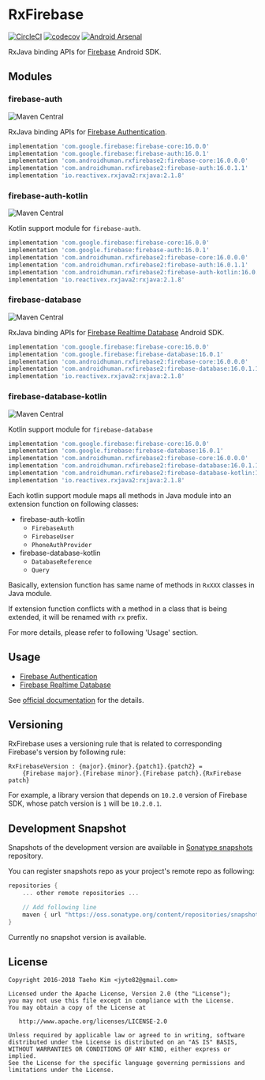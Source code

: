 # RxFirebase
[![CircleCI](https://circleci.com/gh/kunny/RxFirebase.svg?style=shield)](https://circleci.com/gh/kunny/RxFirebase)
[![codecov](https://codecov.io/gh/kunny/RxFirebase/branch/master/graph/badge.svg)](https://codecov.io/gh/kunny/RxFirebase)
[![Android Arsenal](https://img.shields.io/badge/Android%20Arsenal-RxFirebase-brightgreen.svg?style=flat)](http://android-arsenal.com/details/1/4496)

RxJava binding APIs for [Firebase](https://firebase.google.com/) Android SDK.

## Modules

### firebase-auth
![Maven Central](https://maven-badges.herokuapp.com/maven-central/com.androidhuman.rxfirebase2/firebase-auth/badge.svg)

RxJava binding APIs for [Firebase Authentication](https://firebase.google.com/docs/auth/).

```groovy
implementation 'com.google.firebase:firebase-core:16.0.0'
implementation 'com.google.firebase:firebase-auth:16.0.1'
implementation 'com.androidhuman.rxfirebase2:firebase-core:16.0.0.0'
implementation 'com.androidhuman.rxfirebase2:firebase-auth:16.0.1.1'
implementation 'io.reactivex.rxjava2:rxjava:2.1.8'
```

### firebase-auth-kotlin
![Maven Central](https://maven-badges.herokuapp.com/maven-central/com.androidhuman.rxfirebase2/firebase-auth-kotlin/badge.svg)

Kotlin support module for `firebase-auth`.

```groovy
implementation 'com.google.firebase:firebase-core:16.0.0'
implementation 'com.google.firebase:firebase-auth:16.0.1'
implementation 'com.androidhuman.rxfirebase2:firebase-core:16.0.0.0'
implementation 'com.androidhuman.rxfirebase2:firebase-auth:16.0.1.1'
implementation 'com.androidhuman.rxfirebase2:firebase-auth-kotlin:16.0.1.1'
implementation 'io.reactivex.rxjava2:rxjava:2.1.8'
```

### firebase-database
![Maven Central](https://maven-badges.herokuapp.com/maven-central/com.androidhuman.rxfirebase2/firebase-database/badge.svg)

RxJava binding APIs for [Firebase Realtime Database](https://firebase.google.com/docs/database/) Android SDK.

```groovy
implementation 'com.google.firebase:firebase-core:16.0.0'
implementation 'com.google.firebase:firebase-database:16.0.1'
implementation 'com.androidhuman.rxfirebase2:firebase-core:16.0.0.0'
implementation 'com.androidhuman.rxfirebase2:firebase-database:16.0.1.1'
implementation 'io.reactivex.rxjava2:rxjava:2.1.8'
```

### firebase-database-kotlin
![Maven Central](https://maven-badges.herokuapp.com/maven-central/com.androidhuman.rxfirebase2/firebase-database-kotlin/badge.svg)

Kotlin support module for `firebase-database`

```groovy
implementation 'com.google.firebase:firebase-core:16.0.0'
implementation 'com.google.firebase:firebase-database:16.0.1'
implementation 'com.androidhuman.rxfirebase2:firebase-core:16.0.0.0'
implementation 'com.androidhuman.rxfirebase2:firebase-database:16.0.1.1'
implementation 'com.androidhuman.rxfirebase2:firebase-database-kotlin:16.0.1.1'
implementation 'io.reactivex.rxjava2:rxjava:2.1.8'
```

Each kotlin support module maps all methods in Java module into an extension function on following classes:

- firebase-auth-kotlin
  - `FirebaseAuth`
  - `FirebaseUser`
  - `PhoneAuthProvider`
- firebase-database-kotlin
  - `DatabaseReference`
  - `Query`

Basically, extension function has same name of methods in `RxXXX` classes in Java module.

If extension function conflicts with a method in a class that is being extended, it will be renamed with `rx` prefix.

For more details, please refer to following 'Usage' section.

## Usage

- [Firebase Authentication](https://github.com/kunny/RxFirebase/wiki/Authentication)
- [Firebase Realtime Database](https://github.com/kunny/RxFirebase/wiki/Realtime-Database)

See [official documentation](https://firebase.google.com/docs/) for the details.

## Versioning

RxFirebase uses a versioning rule that is related to corresponding Firebase's version by following rule:

```
RxFirebaseVersion : {major}.{minor}.{patch1}.{patch2} =
    {Firebase major}.{Firebase minor}.{Firebase patch}.{RxFirebase patch}
```

For example, a library version that depends on `10.2.0` version of Firebase SDK, whose patch version is `1` will be `10.2.0.1`.

## Development Snapshot

Snapshots of the development version are available in [Sonatype snapshots](https://oss.sonatype.org/content/repositories/snapshots/) repository.

You can register snapshots repo as your project's remote repo as following:

```groovy
repositories {
    ... other remote repositories ...

    // Add following line
    maven { url "https://oss.sonatype.org/content/repositories/snapshots/" }
}
```

Currently no snapshot version is available.

## License

```
Copyright 2016-2018 Taeho Kim <jyte82@gmail.com>

Licensed under the Apache License, Version 2.0 (the "License");
you may not use this file except in compliance with the License.
You may obtain a copy of the License at

   http://www.apache.org/licenses/LICENSE-2.0

Unless required by applicable law or agreed to in writing, software
distributed under the License is distributed on an "AS IS" BASIS,
WITHOUT WARRANTIES OR CONDITIONS OF ANY KIND, either express or implied.
See the License for the specific language governing permissions and
limitations under the License.
```
